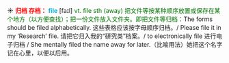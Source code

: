☀ <font color="red">**归档 存档：**</font>
<font color="sky blue">**file**</font> [faɪl] 
<font color="rgb(227, 108, 9)">vt. file sth (away) 把文件等按某种顺序放置或保存在某个地方（以方便查找）；把一份文件放入文件夹。即把文件等归档：</font>The forms should be filed alphabetically. 这些表格应该按字母顺序归档。/ Please file it in my ‘Research’ file. 请把它归入我的“研究类”档案。/ to electronically file 进行电子归档 / She mentally filed the name away for later.（比喻用法）她把这个名字记在心里，以便以后用。
